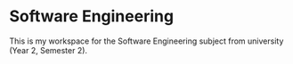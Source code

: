 # Software Engineering

This is my workspace for the Software Engineering subject from university (Year 2, Semester 2).